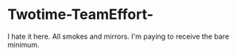# Twotime-TeamEffort-
I hate it here. All smokes and mirrors. I'm paying to receive the bare minimum.
